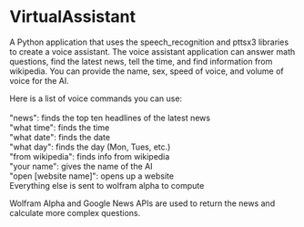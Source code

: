 # VirtualAssistant

A Python application that uses the speech_recognition and pttsx3 libraries to create a voice assistant. The voice assistant application can answer math questions, find the latest news, tell the time, and find information from wikipedia. You can provide the name, sex, speed of voice, and volume of voice for the AI.

Here is a list of voice commands you can use:
    <br/><br/>"news": finds the top ten headlines of the latest news
    <br/>"what time": finds the time 
    <br/>"what date": finds the date
    <br/>"what day": finds the day (Mon, Tues, etc.)
    <br/>"from wikipedia": finds info from wikipedia
    <br/>"your name": gives the name of the AI
    <br/>"open [website name]": opens up a website 
    <br/>Everything else is sent to wolfram alpha to compute
   
Wolfram Alpha and Google News APIs are used to return the news and calculate more complex questions.
